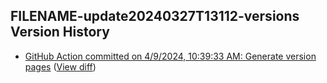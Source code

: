 ## FILENAME-update20240327T13112-versions Version History

* [GitHub Action committed on 4/9/2024, 10:39:33 AM: Generate version pages](https://github.com/DanGahanCGI/DanGahanCGI.github.io/commit/f554293805a283f0c43dce84606a18c6df30ad15) ([View diff](https://github.com/DanGahanCGI/DanGahanCGI.github.io/compare/403609e4689a230b3a78641081e4e53b8ee47200...f554293805a283f0c43dce84606a18c6df30ad15))

